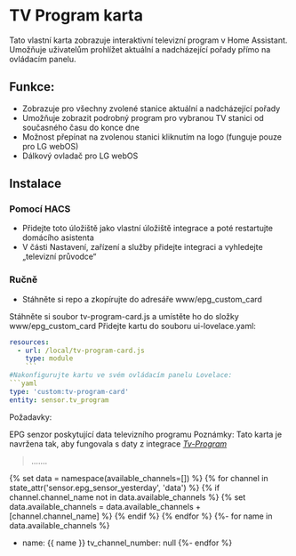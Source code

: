# TV Program karta

Tato vlastní karta zobrazuje interaktivní televizní program v Home Assistant. Umožňuje uživatelům prohlížet aktuální a nadcházející pořady přímo na ovládacím panelu.

## Funkce:
- Zobrazuje pro všechny zvolené stanice aktuální a nadcházející pořady
- Umožňuje zobrazit podrobný program pro vybranou TV stanici od současného času do konce dne
- Možnost přepínat na zvolenou stanici kliknutím na logo (funguje pouze pro LG webOS)
- Dálkový ovladač pro LG webOS


## Instalace

### Pomocí HACS

- Přidejte toto úložiště jako vlastní úložiště integrace a poté restartujte domácího asistenta
- V části Nastavení, zařízení a služby přidejte integraci a vyhledejte „televizní průvodce“
 

### Ručně

- Stáhněte si repo a zkopírujte do adresáře www/epg_custom_card



Stáhněte si soubor tv-program-card.js a umístěte ho do složky www/epg_custom_card
Přidejte kartu do souboru ui-lovelace.yaml:
```yaml
resources:
  - url: /local/tv-program-card.js
    type: module
    ```
#Nakonfigurujte kartu ve svém ovládacím panelu Lovelace:
```yaml
type: 'custom:tv-program-card'
entity: sensor.tv_program
```
Požadavky:

EPG senzor poskytující data televizního programu
Poznámky: Tato karta je navržena tak, aby fungovala s daty z integrace *[Tv-Program](https://github.com/jerod33/Tv-Program)*
 
>.......

{% set data = namespace(available_channels=[]) %}
{% for channel in state_attr('sensor.epg_sensor_yesterday', 'data') %}
  {% if channel.channel_name not in data.available_channels %}
    {% set data.available_channels = data.available_channels + [channel.channel_name] %}
  {% endif %}
{% endfor %}
{%- for name in data.available_channels %}
- name: {{ name }}
  tv_channel_number: null
{%- endfor %}